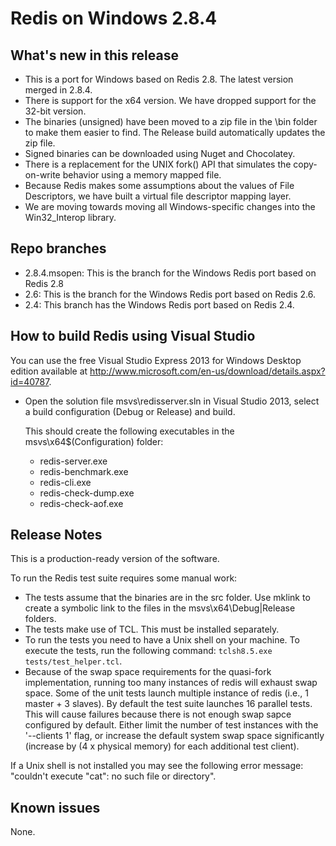 Redis on Windows 2.8.4
===
## What's new in this release

- This is a port for Windows based on Redis 2.8. The latest version merged in 2.8.4.
- There is support for the x64 version. We have dropped support for the 32-bit version.
- The binaries (unsigned) have been moved to a zip file in the \bin folder to make them easier to find. The Release build automatically updates the
  zip file.
- Signed binaries can be downloaded using Nuget and Chocolatey.
- There is a replacement for the UNIX fork() API that simulates the copy-on-write behavior using a memory mapped file.
- Because Redis makes some assumptions about the values of File Descriptors, we have built a virtual file descriptor mapping layer. 
- We are moving towards moving all Windows-specific changes into the Win32_Interop library.

## Repo branches
- 2.8.4.msopen: This is the branch for the Windows Redis port based on Redis 2.8
- 2.6: This is the branch for the Windows Redis port based on Redis 2.6.
- 2.4: This branch has the Windows Redis port based on Redis 2.4.

## How to build Redis using Visual Studio

You can use the free Visual Studio Express 2013 for Windows Desktop edition available at http://www.microsoft.com/en-us/download/details.aspx?id=40787.

- Open the solution file msvs\redisserver.sln in Visual Studio 2013, select a build configuration (Debug or Release) and build.

    This should create the following executables in the msvs\x64\$(Configuration) folder:

    - redis-server.exe
    - redis-benchmark.exe
    - redis-cli.exe
    - redis-check-dump.exe
    - redis-check-aof.exe

## Release Notes

This is a production-ready version of the software.

To run the Redis test suite requires some manual work:

- The tests assume that the binaries are in the src folder. Use mklink to create a symbolic link to the files in the msvs\x64\Debug|Release folders. 
- The tests make use of TCL. This must be installed separately.
- To run the tests you need to have a Unix shell on your machine. To execute the tests, run the following command: `tclsh8.5.exe tests/test_helper.tcl`. 
- Because of the swap space requirements for the quasi-fork implementation, running too many instances of redis will exhaust swap space. Some of the unit 
  tests launch multiple instance of redis (i.e., 1 master + 3 slaves). By default the test suite launches 16 parallel tests. This will cause failures
  because there is not enough swap sapce configured by default. Either limit the number of test instances with the '--clients 1' flag, or increase the
  default system swap space significantly (increase by (4 x physical memory) for each additional test client). 
  
If a Unix shell is not installed you may see the following error message: "couldn't execute "cat": no such file or directory". 

## Known issues
None.
